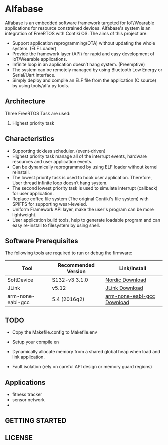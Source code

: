 Alfabase
================

Alfabase is an embedded software framework targeted for IoT/Wearable applications
for resource constrained devices. Alfabase's system is an integration
of FreeRTOS with Contiki OS. The aims of this project are:
* Support application reprogramming(OTA) without updating the whole system. (ELF Loader)
* Provide the framework layer (API) for rapid and easy development of IoT/Wearable applications.
* Infinite loop in an application doesn’t hang system. (Preemptive)
* The system can be remotely managed by using Bluetooth Low Energy or Serial/Uart interface.
* Simply deploy and compile an ELF file from the application (C source) by using tools/alfa.py tools.


## Architecture

Three FreeRTOS Task are used:
1. Highest priority task


## Characteristics

* Supporting tickless scheduler. (event-driven)
* Highest priority task manage all of the interrupt events, hardware resources
  and user application events.   
* Can be dynamically reprogrammed by using ELF loader without kernel reinstall.
* The lowest priority task is used to hook user application. Therefore, User thread
  infinite loop doesn’t hang system.
* The second lowest priority task is used to simulate interrupt (callback) for
  user application.
* Replace coffee file system (The original Contiki's file system) with SPIFFS
  for supporting wear-leveled.
* Uniform Framework API layer, make the user's program can be more lightweight.
* User application build tools, help to generate loadable program and can easy
  re-install to filesystem by using shell.

## Software Prerequisites

The following tools are required to run or debug the firmware:

Tool        | Recommended Version   | Link/Install
---         | ---                   | ---
SoftDevice  | S132-v3 3.1.0         | [Nordic Download](http://www.nordicsemi.com/eng/nordic/Products/nRF52832/S132-SD-v4/58803)
JLink       | v5.12                 | [JLink Download](https://www.segger.com/downloads/jlink)
arm-none-eabi-gcc | 5.4 (2016q2) | [arm-none-eabi-gcc Download](https://www.segger.com/downloads/jlink)


## TODO

* Copy the Makefile.config to Makefile.env
* Setup your compile en

* Dynamically allocate memory from a shared global heap when load and link application.
* Fault isolation (rely on careful API design or memory guard regions)

## Applications

* fitness tracker
* sensor network
*

## GETTING STARTED


## LICENSE
